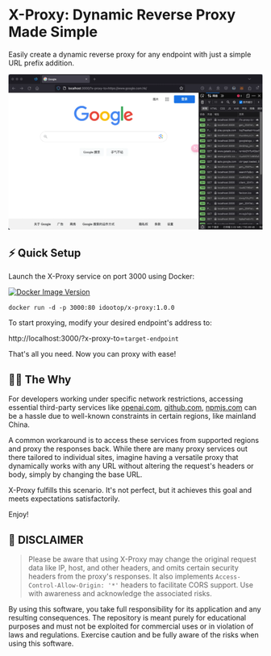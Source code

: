 # X-Proxy: Dynamic Reverse Proxy Made Simple

Easily create a dynamic reverse proxy for any endpoint with just a simple URL prefix addition.

![](demo.webp)

## ⚡️ Quick Setup

Launch the X-Proxy service on port 3000 using Docker:

[![Docker Image Version](https://img.shields.io/docker/v/idootop/x-proxy?color=%23086DCD&label=docker%20image)](https://hub.docker.com/r/idootop/x-proxy)

```shell
docker run -d -p 3000:80 idootop/x-proxy:1.0.0
```

To start proxying, modify your desired endpoint's address to:

http://localhost:3000/?x-proxy-to=`target-endpoint`

That's all you need. Now you can proxy with ease!

## 👨‍💻 The Why

For developers working under specific network restrictions, accessing essential third-party services like [openai.com](https://openai.com/), [github.com](https://github.com), [npmjs.com](https://www.npmjs.com/) can be a hassle due to well-known constraints in certain regions, like mainland China.

A common workaround is to access these services from supported regions and proxy the responses back. While there are many proxy services out there tailored to individual sites, imagine having a versatile proxy that dynamically works with any URL without altering the request's headers or body, simply by changing the base URL.

X-Proxy fulfills this scenario. It's not perfect, but it achieves this goal and meets expectations satisfactorily.

Enjoy!

## 🚨 DISCLAIMER

> Please be aware that using X-Proxy may change the original request data like IP, host, and other headers, and omits certain security headers from the proxy's responses. It also implements `Access-Control-Allow-Origin: '*'` headers to facilitate CORS support. Use with awareness and acknowledge the associated risks.

By using this software, you take full responsibility for its application and any resulting consequences. The repository is meant purely for educational purposes and must not be exploited for commercial uses or in violation of laws and regulations. Exercise caution and be fully aware of the risks when using this software.
